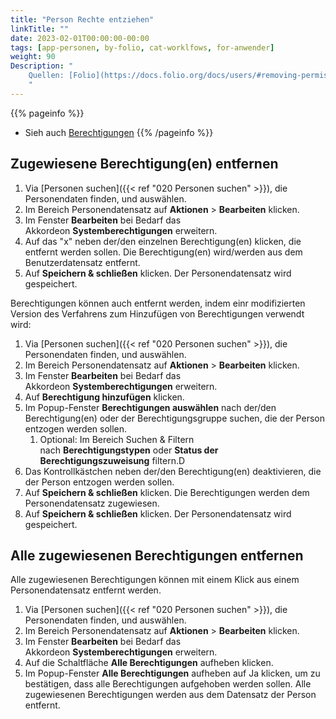 ```yaml
---
title: "Person Rechte entziehen"
linkTitle: ""
date: 2023-02-01T00:00:00-00:00
tags: [app-personen, by-folio, cat-worklfows, for-anwender]
weight: 90
Description: "
    Quellen: [Folio](https://docs.folio.org/docs/users/#removing-permissions-from-a-users-record ) & [GBV](https://info.gbv.de/display/FOLIOGBVEXTERN/Folio:+Person+Rechte+entziehen)
    "
---
```


{{% pageinfo %}}
* Sieh auch [Berechtigungen](https://info.gbv.de/display/FOLIOGBVEXTERN/Berechtigungen)
{{% /pageinfo %}}

## Zugewiesene Berechtigung(en) entfernen

1.  Via [Personen suchen]({{< ref "020 Personen suchen" >}}), die Personendaten finden, und auswählen.
2.  Im Bereich Personendatensatz auf **Aktionen** \> **Bearbeiten** klicken.
3.  Im Fenster **Bearbeiten** bei Bedarf das Akkordeon **Systemberechtigungen** erweitern.
4.  Auf das "x" neben der/den einzelnen Berechtigung(en) klicken, die entfernt werden sollen. Die Berechtigung(en) wird/werden aus dem Benutzerdatensatz entfernt.
5.  Auf **Speichern & schließen** klicken. Der Personendatensatz wird gespeichert.

Berechtigungen können auch entfernt werden, indem einr modifizierten Version des Verfahrens zum Hinzufügen von Berechtigungen verwendt wird:

1.  Via [Personen suchen]({{< ref "020 Personen suchen" >}}), die Personendaten finden, und auswählen.
2.  Im Bereich Personendatensatz auf **Aktionen** \> **Bearbeiten** klicken.
3.  Im Fenster **Bearbeiten** bei Bedarf das Akkordeon **Systemberechtigungen** erweitern.
4.  Auf **Berechtigung hinzufügen** klicken.
5.  Im Popup-Fenster **Berechtigungen auswählen** nach der/den Berechtigung(en) oder der Berechtigungsgruppe suchen, die der Person entzogen werden sollen.
    1.  Optional: Im Bereich Suchen & Filtern nach **Berechtigungstypen** oder **Status der Berechtigungszuweisung** filtern.D
6.  Das Kontrollkästchen neben der/den Berechtigung(en) deaktivieren, die der Person entzogen werden sollen.
7.  Auf **Speichern & schließen** klicken. Die Berechtigungen werden dem Personendatensatz zugewiesen.
8.  Auf **Speichern & schließen** klicken. Der Personendatensatz wird gespeichert.

## Alle zugewiesenen Berechtigungen entfernen

Alle zugewiesenen Berechtigungen können mit einem Klick aus einem Personendatensatz entfernt werden.

1.  Via [Personen suchen]({{< ref "020 Personen suchen" >}}), die Personendaten finden, und auswählen.
2.  Im Bereich Personendatensatz auf **Aktionen** \> **Bearbeiten** klicken.
3.  Im Fenster **Bearbeiten** bei Bedarf das Akkordeon **Systemberechtigungen** erweitern.
4.  Auf die Schaltfläche **Alle Berechtigungen** aufheben klicken.
5.  Im Popup-Fenster **Alle Berechtigungen** aufheben auf Ja klicken, um zu bestätigen, dass alle Berechtigungen aufgehoben werden sollen. Alle zugewiesenen Berechtigungen werden aus dem Datensatz der Person entfernt.
